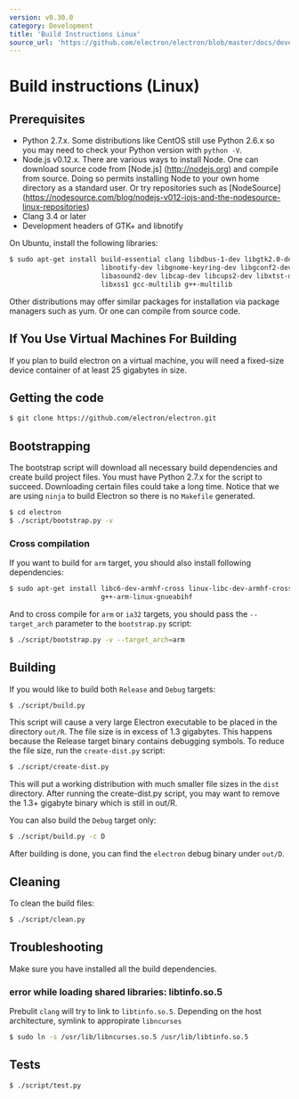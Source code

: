 ```yaml
---
version: v0.30.0
category: Development
title: 'Build Instructions Linux'
source_url: 'https://github.com/electron/electron/blob/master/docs/development/build-instructions-linux.md'
---
```


# Build instructions (Linux)

## Prerequisites

* Python 2.7.x. Some distributions like CentOS still use Python 2.6.x
so you may need to check your Python version with `python -V`.
* Node.js v0.12.x. There are various ways to install Node. One can download
source code from [Node.js] (http://nodejs.org) and compile from source.
Doing so permits installing Node to your own home directory as a standard user.
Or try repositories such as [NodeSource] (https://nodesource.com/blog/nodejs-v012-iojs-and-the-nodesource-linux-repositories)
* Clang 3.4 or later
* Development headers of GTK+ and libnotify

On Ubuntu, install the following libraries:

```bash
$ sudo apt-get install build-essential clang libdbus-1-dev libgtk2.0-dev \
                       libnotify-dev libgnome-keyring-dev libgconf2-dev \
                       libasound2-dev libcap-dev libcups2-dev libxtst-dev \
                       libxss1 gcc-multilib g++-multilib
```

Other distributions may offer similar packages for installation via package
managers such as yum. Or one can compile from source code.

## If You Use Virtual Machines For Building

If you plan to build electron on a virtual machine, you will need a fixed-size
device container of at least 25 gigabytes in size.

## Getting the code

```bash
$ git clone https://github.com/electron/electron.git
```

## Bootstrapping

The bootstrap script will download all necessary build dependencies and create
build project files. You must have Python 2.7.x for the script to succeed.
Downloading certain files could take a long time. Notice that we are using
`ninja` to build Electron so there is no `Makefile` generated.

```bash
$ cd electron
$ ./script/bootstrap.py -v
```

### Cross compilation

If you want to build for `arm` target, you should also install following
dependencies:

```bash
$ sudo apt-get install libc6-dev-armhf-cross linux-libc-dev-armhf-cross \
                       g++-arm-linux-gnueabihf
```

And to cross compile for `arm` or `ia32` targets, you should pass the
`--target_arch` parameter to the `bootstrap.py` script:

```bash
$ ./script/bootstrap.py -v --target_arch=arm
```

## Building

If you would like to build both `Release` and `Debug` targets:

```bash
$ ./script/build.py
```

This script will cause a very large Electron executable to be placed in
the directory `out/R`. The file size is in excess of 1.3 gigabytes. This
happens because the Release target binary contains debugging symbols.
To reduce the file size, run the `create-dist.py` script:

```bash
$ ./script/create-dist.py
```

This will put a working distribution with much smaller file sizes in
the `dist` directory. After running the create-dist.py script, you
may want to remove the 1.3+ gigabyte binary which is still in out/R.

You can also build the `Debug` target only:

```bash
$ ./script/build.py -c D
```

After building is done, you can find the `electron` debug binary under `out/D`.

## Cleaning

To clean the build files:

```bash
$ ./script/clean.py
```

## Troubleshooting

Make sure you have installed all the build dependencies.

### error while loading shared libraries: libtinfo.so.5

Prebulit `clang` will try to link to `libtinfo.so.5`. Depending on the host architecture,
symlink to appropirate `libncurses`

```bash
$ sudo ln -s /usr/lib/libncurses.so.5 /usr/lib/libtinfo.so.5
```

## Tests

```bash
$ ./script/test.py
```
